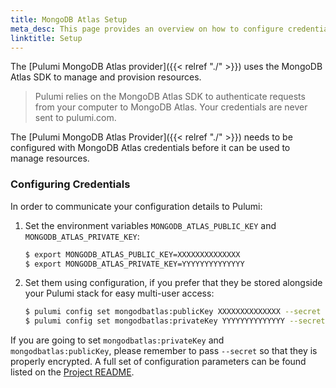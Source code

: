 ```yaml
---
title: MongoDB Atlas Setup
meta_desc: This page provides an overview on how to configure credentials for the Pulumi MongoDB Atlas Provider.
linktitle: Setup
---
```


The [Pulumi MongoDB Atlas provider]({{< relref "./" >}}) uses the MongoDB Atlas SDK to manage and provision resources.

> Pulumi relies on the MongoDB Atlas SDK to authenticate requests from your computer to MongoDB Atlas. Your credentials are never sent
> to pulumi.com.

The [Pulumi MongoDB Atlas Provider]({{< relref "./" >}}) needs to be configured with MongoDB Atlas credentials
before it can be used to manage resources.

### Configuring Credentials

In order to communicate your configuration details to Pulumi:

1. Set the environment variables `MONGODB_ATLAS_PUBLIC_KEY` and `MONGODB_ATLAS_PRIVATE_KEY`:

    ```bash
    $ export MONGODB_ATLAS_PUBLIC_KEY=XXXXXXXXXXXXXX
    $ export MONGODB_ATLAS_PRIVATE_KEY=YYYYYYYYYYYYYY
    ```

1. Set them using configuration, if you prefer that they be stored alongside your Pulumi stack for easy multi-user access:

    ```bash
    $ pulumi config set mongodbatlas:publicKey XXXXXXXXXXXXXX --secret
    $ pulumi config set mongodbatlas:privateKey YYYYYYYYYYYYYY --secret
    ```

If you are going to set `mongodbatlas:privateKey` and `mongodbatlas:publicKey`, please remember to pass `--secret` so that they is properly encrypted. A full set
of configuration parameters can be found listed on the [Project README](https://github.com/pulumi/pulumi-mongodbatlas/blob/master/README.md).
